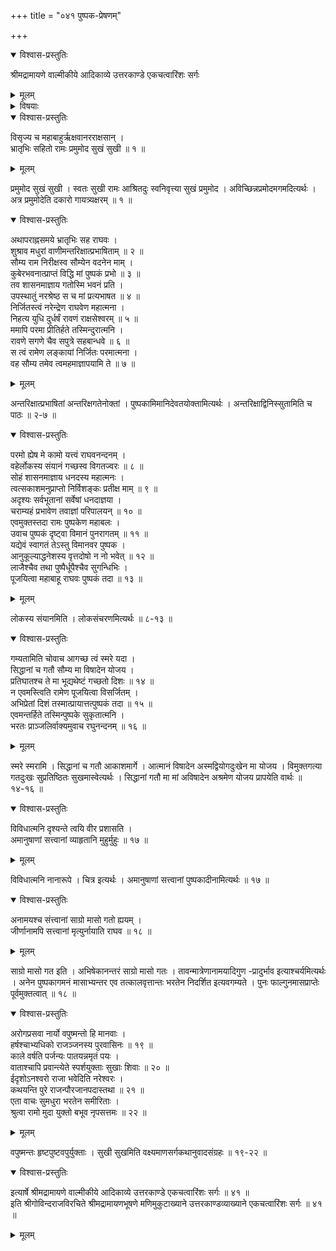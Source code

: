 +++
title = "०४१ पुष्पक-प्रेषणम्"

+++

<details open><summary>विश्वास-प्रस्तुतिः</summary>

श्रीमद्रामायणे वाल्मीकीये आदिकाव्ये उत्तरकाण्डे एकचत्वारिंशः सर्गः
</details>

<details><summary>मूलम्</summary>

श्रीमद्रामायणे वाल्मीकीये आदिकाव्ये उत्तरकाण्डे एकचत्वारिंशः सर्गः
</details>

<details><summary>विषयाः</summary>

रामेण कुबेरं प्रति प्रेषितेन पुष्पक-विमानेन  
पुनर् अयोध्याम् एत्यान्तरिक्षावस्थानेनाशरीरवाण्या  
स्वस्य तत्-सेवनाय कुबेर-चोदना-निवेदन-पूर्वकं  
स्व-परिग्रह-प्रार्थना ॥ १ ॥  
रामेण पुष्पकस्य स-बहुमानं कार्य-काले संविधान-विधानेनेष्ट-देशं-प्रतिप्रेषणम् ॥ २ ॥
</details>

<details open><summary>विश्वास-प्रस्तुतिः</summary>

विसृज्य च महाबाहुर्ऋक्षवानरराक्षसान् ।  
भ्रातृभिः सहितो रामः प्रमुमोद सुखं सुखी ॥ १ ॥
</details>

<details><summary>मूलम्</summary>

विसृज्य च महाबाहुर्ऋक्षवानरराक्षसान् ।  
भ्रातृभिः सहितो रामः प्रमुमोद सुखं सुखी ॥ १ ॥
</details>

प्रमुमोद सुखं सुखी । स्वतः सुखी रामः आश्रितदुः स्वनिवृत्त्या सुखं प्रमुमोद । अविच्छिन्नप्रमोदमगमदित्यर्थः । अत्र प्रमुमोदेति दकारो गायत्र्यक्षरम् ॥ १ ॥

<details open><summary>विश्वास-प्रस्तुतिः</summary>

अथापराह्नसमये भ्रातृभिः सह राघवः ।  
शुश्राव मधुरां वाणीमन्तरिक्षात्प्रभाषिताम् ॥ २ ॥  
सौम्य राम निरीक्षस्व सौम्येन वदनेन माम् ।  
कुबेरभवनात्प्राप्तं विद्धि मां पुष्पकं प्रभो ॥ ३ ॥  
तव शासनमाज्ञाय गतोस्मि भवनं प्रति ।  
उपस्थातुं नरश्रेष्ठ स च मां प्रत्यभाषत ॥ ४ ॥  
निर्जितस्त्वं नरेन्द्रेण राघवेण महात्मना ।  
निहत्य युधि दुर्धर्षं रावणं राक्षसेश्वरम् ॥ ५ ॥  
ममापि परमा प्रीतिर्हते तस्मिन्दुरात्मनि ।  
रावणे सगणे चैव सपुत्रे सहबान्धवे ॥ ६ ॥  
स त्वं रामेण लङ्कायां निर्जितः परमात्मना ।  
वह सौम्य तमेव त्वमहमाज्ञापयामि ते ॥ ७ ॥
</details>

<details><summary>मूलम्</summary>

अथापराह्नसमये भ्रातृभिः सह राघवः ।  
शुश्राव मधुरां वाणीमन्तरिक्षात्प्रभाषिताम् ॥ २ ॥  
सौम्य राम निरीक्षस्व सौम्येन वदनेन माम् ।  
कुबेरभवनात्प्राप्तं विद्धि मां पुष्पकं प्रभो ॥ ३ ॥  
तव शासनमाज्ञाय गतोस्मि भवनं प्रति ।  
उपस्थातुं नरश्रेष्ठ स च मां प्रत्यभाषत ॥ ४ ॥  
निर्जितस्त्वं नरेन्द्रेण राघवेण महात्मना ।  
निहत्य युधि दुर्धर्षं रावणं राक्षसेश्वरम् ॥ ५ ॥  
ममापि परमा प्रीतिर्हते तस्मिन्दुरात्मनि ।  
रावणे सगणे चैव सपुत्रे सहबान्धवे ॥ ६ ॥  
स त्वं रामेण लङ्कायां निर्जितः परमात्मना ।  
वह सौम्य तमेव त्वमहमाज्ञापयामि ते ॥ ७ ॥
</details>

अन्तरिक्षात्प्रभाषितां अन्तरिक्षगतेनोक्तां । पुष्पकामिमानिदेवतयोक्तामित्यर्थः । अन्तरिक्षाद्विनिस्सुतामिति च पाठः ॥ २-७ ॥

<details open><summary>विश्वास-प्रस्तुतिः</summary>

परमो ह्येष मे कामो यत्त्वं राघवनन्दनम् ।  
वहेर्लोकस्य संयानं गच्छस्व विगतज्वरः ॥ ८ ॥  
सोहं शासनमाज्ञाय धनदस्य महात्मनः ।  
त्वत्सकाशमनुप्राप्तो निर्विशङ्कः प्रतीक्ष माम् ॥ ९ ॥  
अदृश्यः सर्वभूतानां सर्वेषां धनदाज्ञया ।  
चराम्यहं प्रभावेण तवाज्ञां परिपालयन् ॥ १० ॥  
एवमुक्तस्तदा रामः पुष्पकेण महाबलः ।  
उवाच पुष्पकं दृष्ट्वा विमानं पुनरागतम् ॥ ११ ॥  
यद्येवं स्वागतं तेऽस्तु विमानवर पुष्पक ।  
आनुकूल्याद्धनेशस्य वृत्तदोषो न नो भवेत् ॥ १२ ॥  
लाजैश्चैव तथा पुष्पैर्धूपैश्चैव सुगन्धिभिः ।  
पूजयित्वा महाबाहू राघवः पुष्पकं तदा ॥ १३ ॥
</details>

<details><summary>मूलम्</summary>

परमो ह्येष मे कामो यत्त्वं राघवनन्दनम् ।  
वहेर्लोकस्य संयानं गच्छस्व विगतज्वरः ॥ ८ ॥  
सोहं शासनमाज्ञाय धनदस्य महात्मनः ।  
त्वत्सकाशमनुप्राप्तो निर्विशङ्कः प्रतीक्ष माम् ॥ ९ ॥  
अदृश्यः सर्वभूतानां सर्वेषां धनदाज्ञया ।  
चराम्यहं प्रभावेण तवाज्ञां परिपालयन् ॥ १० ॥  
एवमुक्तस्तदा रामः पुष्पकेण महाबलः ।  
उवाच पुष्पकं दृष्ट्वा विमानं पुनरागतम् ॥ ११ ॥  
यद्येवं स्वागतं तेऽस्तु विमानवर पुष्पक ।  
आनुकूल्याद्धनेशस्य वृत्तदोषो न नो भवेत् ॥ १२ ॥  
लाजैश्चैव तथा पुष्पैर्धूपैश्चैव सुगन्धिभिः ।  
पूजयित्वा महाबाहू राघवः पुष्पकं तदा ॥ १३ ॥
</details>

लोकस्य संयानमिति । लोकसंचरणमित्यर्थः ॥ ८-१३ ॥

<details open><summary>विश्वास-प्रस्तुतिः</summary>

गम्यतामिति चोवाच आगच्छ त्वं स्मरे यदा ।  
सिद्धानां च गतौ सौम्य मा विषादेन योजय ।  
प्रतिघातश्च ते मा भूद्यथेष्टं गच्छतो दिशः ॥ १४ ॥  
न एवमस्त्विति रामेण पूजयित्वा विसर्जितम् ।  
अभिप्रेतां दिशं तस्मात्प्रायात्तत्पुष्पकं तदा ॥ १५ ॥  
एवमन्तर्हिते तस्मिन्पुष्पके सुकृतात्मनि ।  
भरतः प्राञ्जलिर्वाक्यमुवाच रघुनन्दनम् ॥ १६ ॥
</details>

<details><summary>मूलम्</summary>

गम्यतामिति चोवाच आगच्छ त्वं स्मरे यदा ।  
सिद्धानां च गतौ सौम्य मा विषादेन योजय ।  
प्रतिघातश्च ते मा भूद्यथेष्टं गच्छतो दिशः ॥ १४ ॥  
न एवमस्त्विति रामेण पूजयित्वा विसर्जितम् ।  
अभिप्रेतां दिशं तस्मात्प्रायात्तत्पुष्पकं तदा ॥ १५ ॥  
एवमन्तर्हिते तस्मिन्पुष्पके सुकृतात्मनि ।  
भरतः प्राञ्जलिर्वाक्यमुवाच रघुनन्दनम् ॥ १६ ॥
</details>

स्मरे स्मरामि । सिद्धानां च गतौ आकाशमार्गे । आत्मानं विषादेन अस्मद्वियोगदुःखेन मा योजय । विमुक्तगत्या गतदुःखः सुप्रतिष्ठितः सुखमास्वेत्यर्थः । सिद्धानां गतौ मा मां अविषादेन अश्रमेण योजय प्रापयेति वार्थः ॥ १४-१६ ॥

<details open><summary>विश्वास-प्रस्तुतिः</summary>

विविधात्मनि दृश्यन्ते त्वयि वीर प्रशासति ।  
अमानुषाणां सत्त्वानां व्याहृतानि मुहुर्मुहुः ॥ १७ ॥
</details>

<details><summary>मूलम्</summary>

विविधात्मनि दृश्यन्ते त्वयि वीर प्रशासति ।  
अमानुषाणां सत्त्वानां व्याहृतानि मुहुर्मुहुः ॥ १७ ॥
</details>

विविधात्मनि नानारूपे । चित्र इत्यर्थः । अमानुषाणां सत्त्वानां पुष्पकादीनामित्यर्थः ॥ १७ ॥

<details open><summary>विश्वास-प्रस्तुतिः</summary>

अनामयश्च संत्त्वानां साग्रो मासो गतो ह्ययम् ।  
जीर्णानामपि सत्त्वानां मृत्युर्नायाति राघव ॥ १८ ॥
</details>

<details><summary>मूलम्</summary>

अनामयश्च संत्त्वानां साग्रो मासो गतो ह्ययम् ।  
जीर्णानामपि सत्त्वानां मृत्युर्नायाति राघव ॥ १८ ॥
</details>

साग्रो मासो गत इति । अभिषेकानन्तरं साग्रो मासो गतः । तावन्मात्रेणानामयादिगुण -प्रादुर्भाव इत्याश्चर्यमित्यर्थः । अनेन पुष्पकागमनं मासाभ्यन्तर एव तत्कालवृत्तान्तः भरतेन निदर्शित इत्यवगम्यते । पुनः फाल्गुनमासप्राप्तेः पूर्वमुक्तत्वात् ॥ १८ ॥

<details open><summary>विश्वास-प्रस्तुतिः</summary>

अरोगप्रसवा नार्यो वपुष्मन्तो हि मानवाः ।  
हर्षश्चाभ्यधिको राजञ्जनस्य पुरवासिनः ॥ १९ ॥  
काले वर्षति पर्जन्यः पातयन्नमृतं पयः ।  
वाताश्चापि प्रवान्त्येते स्पर्शयुक्ताः सुखाः शिवाः ॥ २० ॥  
ईदृशोऽनश्वरो राजा भवेदिति नरेश्वरः ।  
कथयन्ति पुरे राजन्पौरजानपदास्तथा ॥ २१ ॥  
एता वाचः सुमधुरा भरतेन समीरिताः ।  
श्रुत्वा रामो मुदा युक्तो बभूव नृपसत्तमः ॥ २२ ॥
</details>

<details><summary>मूलम्</summary>

अरोगप्रसवा नार्यो वपुष्मन्तो हि मानवाः ।  
हर्षश्चाभ्यधिको राजञ्जनस्य पुरवासिनः ॥ १९ ॥  
काले वर्षति पर्जन्यः पातयन्नमृतं पयः ।  
वाताश्चापि प्रवान्त्येते स्पर्शयुक्ताः सुखाः शिवाः ॥ २० ॥  
ईदृशोऽनश्वरो राजा भवेदिति नरेश्वरः ।  
कथयन्ति पुरे राजन्पौरजानपदास्तथा ॥ २१ ॥  
एता वाचः सुमधुरा भरतेन समीरिताः ।  
श्रुत्वा रामो मुदा युक्तो बभूव नृपसत्तमः ॥ २२ ॥
</details>

वपुष्मन्तः हृष्टपुष्टवपुर्युक्ताः । सुखी सुखमिति वक्ष्यमाणसर्गकथानुवादसंग्रहः ॥ १९-२२ ॥

<details open><summary>विश्वास-प्रस्तुतिः</summary>

इत्यार्षे श्रीमद्रामायणे वाल्मीकीये आदिकाव्ये उत्तरकाण्डे एकचत्वारिंशः सर्गः ॥ ४१ ॥  
इति श्रीगोविन्दराजविरचिते श्रीमद्रामायणभूषणे मणिमुकुटाख्याने उत्तरकाण्डव्याख्याने एकचत्वारिंशः सर्गः ॥ ४१ ॥
</details>

<details><summary>मूलम्</summary>

इत्यार्षे श्रीमद्रामायणे वाल्मीकीये आदिकाव्ये उत्तरकाण्डे एकचत्वारिंशः सर्गः ॥ ४१ ॥  
इति श्रीगोविन्दराजविरचिते श्रीमद्रामायणभूषणे मणिमुकुटाख्याने उत्तरकाण्डव्याख्याने एकचत्वारिंशः सर्गः ॥ ४१ ॥
</details>

